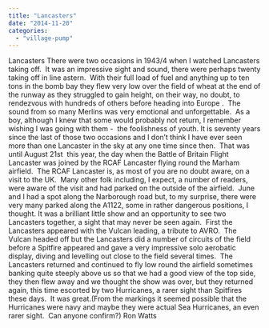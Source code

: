```yaml
---
title: "Lancasters"
date: "2014-11-20"
categories: 
  - "village-pump"
---
```


Lancasters There were two occasions in 1943/4 when I watched Lancasters taking off.  It was an impressive sight and sound, there were perhaps twenty taking off in line astern.  With their full load of fuel and anything up to ten tons in the bomb bay they flew very low over the field of wheat at the end of the runway as they struggled to gain height, on their way, no doubt, to rendezvous with hundreds of others before heading into Europe .  The sound from so many Merlins was very emotional and unforgettable.  As a boy, although I knew that some would probably not return, I remember wishing I was going with them -  the foolishness of youth. It is seventy years since the last of those two occasions and I don’t think I have ever seen more than one Lancaster in the sky at any one time since then.  That was until August 21st  this year, the day when the Battle of Britain Flight Lancaster was joined by the RCAF Lancaster flying round the Marham airfield.  The RCAF Lancaster is, as most of you are no doubt aware, on a visit to the UK.  Many other folk including, I expect, a number of readers, were aware of the visit and had parked on the outside of the airfield.  June and I had a spot along the Narborough road but, to my surprise, there were very many parked along the A1122, some in rather dangerous positions, I thought. It was a brilliant little show and an opportunity to see two Lancasters together, a sight that may never be seen again.  First the Lancasters appeared with the Vulcan leading, a tribute to AVRO.  The Vulcan headed off but the Lancasters did a number of circuits of the field before a Spitfire appeared and gave a very impressive solo aerobatic display, diving and levelling out close to the field several times.  The Lancasters returned and continued to fly low round the airfield sometimes banking quite steeply above us so that we had a good view of the top side, they then flew away and we thought the show was over, but they returned again, this time escorted by two Hurricanes, a rarer sight than Spitfires these days.  It was great.(From the markings it seemed possible that the Hurricanes were navy and maybe they were actual Sea Hurricanes, an even rarer sight.  Can anyone confirm?) Ron Watts
